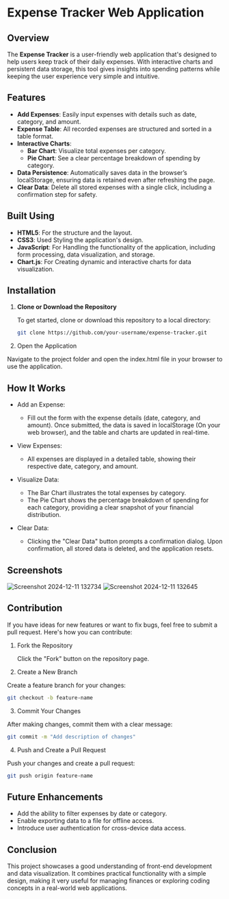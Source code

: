 # Expense Tracker Web Application

## Overview

The **Expense Tracker** is a user-friendly web application that's designed to help users keep track of their daily expenses. With interactive charts and persistent data storage, this tool gives insights into spending patterns while keeping the user experience very simple and intuitive.

## Features

- **Add Expenses**: Easily input expenses with details such as date, category, and amount.
- **Expense Table**:  All recorded expenses are structured and sorted in a table format.
- **Interactive Charts**:
  - **Bar Chart**: Visualize total expenses per category.
  - **Pie Chart**: See a clear percentage breakdown of spending by category.
- **Data Persistence**: Automatically saves data in the browser’s localStorage, ensuring data is retained even after refreshing the page.
- **Clear Data**: Delete all stored expenses with a single click, including a confirmation step for safety.

## Built Using 

- **HTML5**: For the structure and the layout.
- **CSS3**: Used Styling the application's design.
- **JavaScript**: For Handling the functionality of the application, including form processing, data visualization, and storage.
- **Chart.js**: For Creating dynamic and interactive charts for data visualization.

## Installation

1. **Clone or Download the Repository**
   
   To get started, clone or download this repository to a local directory:
   ```bash
   git clone https://github.com/your-username/expense-tracker.git
   
3. Open the Application
   
  Navigate to the project folder and open the index.html file in your browser to use the application.

## How It Works
 
- Add an Expense:
  
    - Fill out the form with the expense details (date, category, and amount). Once submitted, the data is saved in localStorage (On your web browser), and the table and charts are updated in real-time.

- View Expenses:

    - All expenses are displayed in a detailed table, showing their respective date, category, and amount.

- Visualize Data:
  
    - The Bar Chart illustrates the total expenses by category.
    - The Pie Chart shows the percentage breakdown of spending for each category, providing a clear snapshot of your financial distribution.
      
- Clear Data:
  
    - Clicking the "Clear Data" button prompts a confirmation dialog. Upon confirmation, all stored data is deleted, and the application resets.
      
## Screenshots

![Screenshot 2024-12-11 132734](https://github.com/user-attachments/assets/6d9d852a-2c60-4eb5-9d3d-62cc08336f09)
![Screenshot 2024-12-11 132645](https://github.com/user-attachments/assets/192c6b98-9f3a-4115-9ede-31eb96160b28)

## Contribution

 If you have ideas for new features or want to fix bugs, feel free to submit a pull request. Here's how you can contribute:

1. Fork the Repository
   
   Click the "Fork" button on the repository page.

3. Create a New Branch
   
  Create a feature branch for your changes:
```bash
git checkout -b feature-name
```
3. Commit Your Changes
   
  After making changes, commit them with a clear message:
```bash
git commit -m "Add description of changes"
```
4. Push and Create a Pull Request
   
  Push your changes and create a pull request:
```bash
git push origin feature-name
```
## Future Enhancements

- Add the ability to filter expenses by date or category.
- Enable exporting data to a file for offline access.
- Introduce user authentication for cross-device data access.

## Conclusion

This project showcases a good understanding of front-end development and data visualization. It combines practical functionality with a simple design, making it very useful for managing finances or exploring coding concepts in a real-world web applications.


